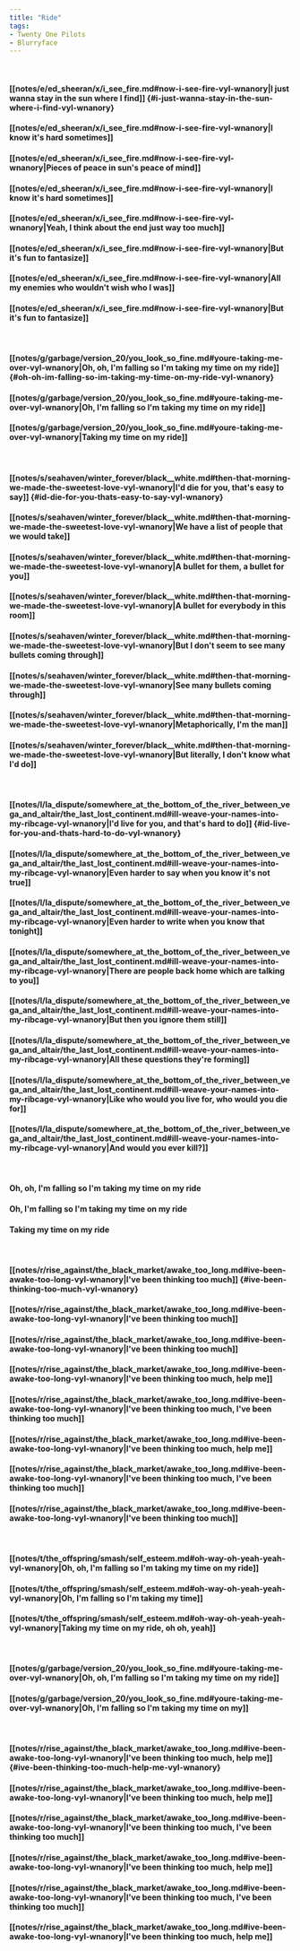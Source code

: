```yaml
---
title: "Ride"
tags:
- Twenty One Pilots
- Blurryface
---
```

&nbsp;
#### [[notes/e/ed_sheeran/x/i_see_fire.md#now-i-see-fire-vyl-wnanory|I just wanna stay in the sun where I find]] {#i-just-wanna-stay-in-the-sun-where-i-find-vyl-wnanory}
#### [[notes/e/ed_sheeran/x/i_see_fire.md#now-i-see-fire-vyl-wnanory|I know it's hard sometimes]]
#### [[notes/e/ed_sheeran/x/i_see_fire.md#now-i-see-fire-vyl-wnanory|Pieces of peace in sun's peace of mind]]
#### [[notes/e/ed_sheeran/x/i_see_fire.md#now-i-see-fire-vyl-wnanory|I know it's hard sometimes]]
#### [[notes/e/ed_sheeran/x/i_see_fire.md#now-i-see-fire-vyl-wnanory|Yeah, I think about the end just way too much]]
#### [[notes/e/ed_sheeran/x/i_see_fire.md#now-i-see-fire-vyl-wnanory|But it's fun to fantasize]]
#### [[notes/e/ed_sheeran/x/i_see_fire.md#now-i-see-fire-vyl-wnanory|All my enemies who wouldn't wish who I was]]
#### [[notes/e/ed_sheeran/x/i_see_fire.md#now-i-see-fire-vyl-wnanory|But it's fun to fantasize]]
&nbsp;
#### [[notes/g/garbage/version_20/you_look_so_fine.md#youre-taking-me-over-vyl-wnanory|Oh, oh, I'm falling so I'm taking my time on my ride]] {#oh-oh-im-falling-so-im-taking-my-time-on-my-ride-vyl-wnanory}
#### [[notes/g/garbage/version_20/you_look_so_fine.md#youre-taking-me-over-vyl-wnanory|Oh, I'm falling so I'm taking my time on my ride]]
#### [[notes/g/garbage/version_20/you_look_so_fine.md#youre-taking-me-over-vyl-wnanory|Taking my time on my ride]]
&nbsp;
#### [[notes/s/seahaven/winter_forever/black__white.md#then-that-morning-we-made-the-sweetest-love-vyl-wnanory|I'd die for you, that's easy to say]] {#id-die-for-you-thats-easy-to-say-vyl-wnanory}
#### [[notes/s/seahaven/winter_forever/black__white.md#then-that-morning-we-made-the-sweetest-love-vyl-wnanory|We have a list of people that we would take]]
#### [[notes/s/seahaven/winter_forever/black__white.md#then-that-morning-we-made-the-sweetest-love-vyl-wnanory|A bullet for them, a bullet for you]]
#### [[notes/s/seahaven/winter_forever/black__white.md#then-that-morning-we-made-the-sweetest-love-vyl-wnanory|A bullet for everybody in this room]]
#### [[notes/s/seahaven/winter_forever/black__white.md#then-that-morning-we-made-the-sweetest-love-vyl-wnanory|But I don't seem to see many bullets coming through]]
#### [[notes/s/seahaven/winter_forever/black__white.md#then-that-morning-we-made-the-sweetest-love-vyl-wnanory|See many bullets coming through]]
#### [[notes/s/seahaven/winter_forever/black__white.md#then-that-morning-we-made-the-sweetest-love-vyl-wnanory|Metaphorically, I'm the man]]
#### [[notes/s/seahaven/winter_forever/black__white.md#then-that-morning-we-made-the-sweetest-love-vyl-wnanory|But literally, I don't know what I'd do]]
&nbsp;
#### [[notes/l/la_dispute/somewhere_at_the_bottom_of_the_river_between_vega_and_altair/the_last_lost_continent.md#ill-weave-your-names-into-my-ribcage-vyl-wnanory|I'd live for you, and that's hard to do]] {#id-live-for-you-and-thats-hard-to-do-vyl-wnanory}
#### [[notes/l/la_dispute/somewhere_at_the_bottom_of_the_river_between_vega_and_altair/the_last_lost_continent.md#ill-weave-your-names-into-my-ribcage-vyl-wnanory|Even harder to say when you know it's not true]]
#### [[notes/l/la_dispute/somewhere_at_the_bottom_of_the_river_between_vega_and_altair/the_last_lost_continent.md#ill-weave-your-names-into-my-ribcage-vyl-wnanory|Even harder to write when you know that tonight]]
#### [[notes/l/la_dispute/somewhere_at_the_bottom_of_the_river_between_vega_and_altair/the_last_lost_continent.md#ill-weave-your-names-into-my-ribcage-vyl-wnanory|There are people back home which are talking to you]]
#### [[notes/l/la_dispute/somewhere_at_the_bottom_of_the_river_between_vega_and_altair/the_last_lost_continent.md#ill-weave-your-names-into-my-ribcage-vyl-wnanory|But then you ignore them still]]
#### [[notes/l/la_dispute/somewhere_at_the_bottom_of_the_river_between_vega_and_altair/the_last_lost_continent.md#ill-weave-your-names-into-my-ribcage-vyl-wnanory|All these questions they're forming]]
#### [[notes/l/la_dispute/somewhere_at_the_bottom_of_the_river_between_vega_and_altair/the_last_lost_continent.md#ill-weave-your-names-into-my-ribcage-vyl-wnanory|Like who would you live for, who would you die for]]
#### [[notes/l/la_dispute/somewhere_at_the_bottom_of_the_river_between_vega_and_altair/the_last_lost_continent.md#ill-weave-your-names-into-my-ribcage-vyl-wnanory|And would you ever kill?]]
&nbsp;
#### Oh, oh, I'm falling so I'm taking my time on my ride
#### Oh, I'm falling so I'm taking my time on my ride
#### Taking my time on my ride
&nbsp;
#### [[notes/r/rise_against/the_black_market/awake_too_long.md#ive-been-awake-too-long-vyl-wnanory|I've been thinking too much]] {#ive-been-thinking-too-much-vyl-wnanory}
#### [[notes/r/rise_against/the_black_market/awake_too_long.md#ive-been-awake-too-long-vyl-wnanory|I've been thinking too much]]
#### [[notes/r/rise_against/the_black_market/awake_too_long.md#ive-been-awake-too-long-vyl-wnanory|I've been thinking too much]]
#### [[notes/r/rise_against/the_black_market/awake_too_long.md#ive-been-awake-too-long-vyl-wnanory|I've been thinking too much, help me]]
#### [[notes/r/rise_against/the_black_market/awake_too_long.md#ive-been-awake-too-long-vyl-wnanory|I've been thinking too much, I've been thinking too much]]
#### [[notes/r/rise_against/the_black_market/awake_too_long.md#ive-been-awake-too-long-vyl-wnanory|I've been thinking too much, help me]]
#### [[notes/r/rise_against/the_black_market/awake_too_long.md#ive-been-awake-too-long-vyl-wnanory|I've been thinking too much, I've been thinking too much]]
#### [[notes/r/rise_against/the_black_market/awake_too_long.md#ive-been-awake-too-long-vyl-wnanory|I've been thinking too much]]
&nbsp;
#### [[notes/t/the_offspring/smash/self_esteem.md#oh-way-oh-yeah-yeah-vyl-wnanory|Oh, oh, I'm falling so I'm taking my time on my ride]]
#### [[notes/t/the_offspring/smash/self_esteem.md#oh-way-oh-yeah-yeah-vyl-wnanory|Oh, I'm falling so I'm taking my time]]
#### [[notes/t/the_offspring/smash/self_esteem.md#oh-way-oh-yeah-yeah-vyl-wnanory|Taking my time on my ride, oh oh, yeah]]
&nbsp;
#### [[notes/g/garbage/version_20/you_look_so_fine.md#youre-taking-me-over-vyl-wnanory|Oh, oh, I'm falling so I'm taking my time on my ride]]
#### [[notes/g/garbage/version_20/you_look_so_fine.md#youre-taking-me-over-vyl-wnanory|Oh, I'm falling so I'm taking my time on my]]
&nbsp;
#### [[notes/r/rise_against/the_black_market/awake_too_long.md#ive-been-awake-too-long-vyl-wnanory|I've been thinking too much, help me]] {#ive-been-thinking-too-much-help-me-vyl-wnanory}
#### [[notes/r/rise_against/the_black_market/awake_too_long.md#ive-been-awake-too-long-vyl-wnanory|I've been thinking too much, help me]]
#### [[notes/r/rise_against/the_black_market/awake_too_long.md#ive-been-awake-too-long-vyl-wnanory|I've been thinking too much, I've been thinking too much]]
#### [[notes/r/rise_against/the_black_market/awake_too_long.md#ive-been-awake-too-long-vyl-wnanory|I've been thinking too much, help me]]
#### [[notes/r/rise_against/the_black_market/awake_too_long.md#ive-been-awake-too-long-vyl-wnanory|I've been thinking too much, I've been thinking too much]]
#### [[notes/r/rise_against/the_black_market/awake_too_long.md#ive-been-awake-too-long-vyl-wnanory|I've been thinking too much, help me]]
